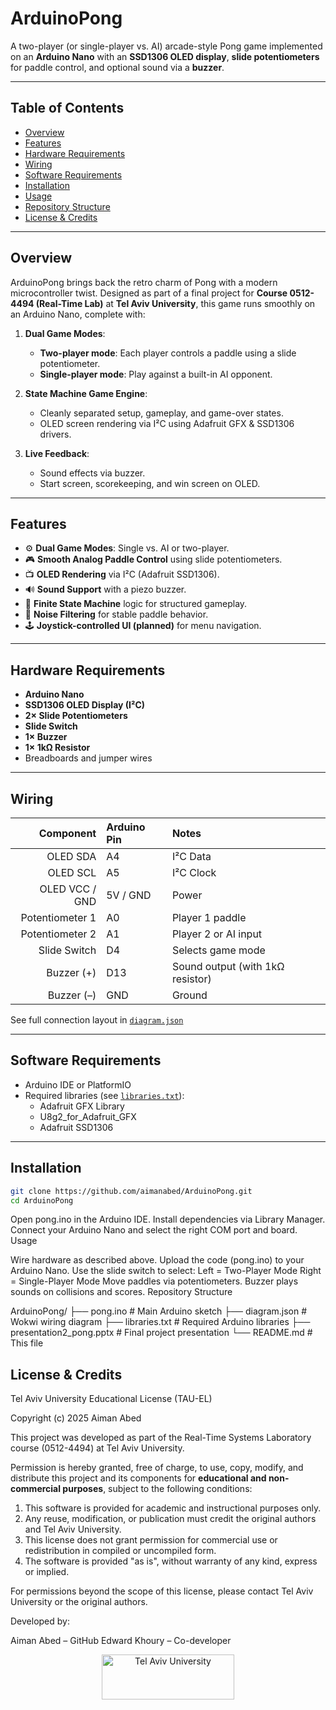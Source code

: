 # ArduinoPong

A two-player (or single-player vs. AI) arcade-style Pong game implemented on an **Arduino Nano** with an **SSD1306 OLED display**, **slide potentiometers** for paddle control, and optional sound via a **buzzer**.

---

## Table of Contents

* [Overview](#overview)
* [Features](#features)
* [Hardware Requirements](#hardware-requirements)
* [Wiring](#wiring)
* [Software Requirements](#software-requirements)
* [Installation](#installation)
* [Usage](#usage)
* [Repository Structure](#repository-structure)
* [License & Credits](#license--credits)

---

## Overview

ArduinoPong brings back the retro charm of Pong with a modern microcontroller twist. Designed as part of a final project for **Course 0512-4494 (Real-Time Lab)** at **Tel Aviv University**, this game runs smoothly on an Arduino Nano, complete with:

1. **Dual Game Modes**:
   * **Two-player mode**: Each player controls a paddle using a slide potentiometer.
   * **Single-player mode**: Play against a built-in AI opponent.

2. **State Machine Game Engine**:
   * Cleanly separated setup, gameplay, and game-over states.
   * OLED screen rendering via I²C using Adafruit GFX & SSD1306 drivers.

3. **Live Feedback**:
   * Sound effects via buzzer.
   * Start screen, scorekeeping, and win screen on OLED.

---

## Features

* ⚙️ **Dual Game Modes**: Single vs. AI or two-player.
* 🎮 **Smooth Analog Paddle Control** using slide potentiometers.
* 📺 **OLED Rendering** via I²C (Adafruit SSD1306).
* 🔊 **Sound Support** with a piezo buzzer.
* 🧠 **Finite State Machine** logic for structured gameplay.
* 🧼 **Noise Filtering** for stable paddle behavior.
* 🕹️ **Joystick-controlled UI (planned)** for menu navigation.

---

## Hardware Requirements

* **Arduino Nano**
* **SSD1306 OLED Display (I²C)**
* **2× Slide Potentiometers**
* **Slide Switch**
* **1× Buzzer**
* **1× 1kΩ Resistor**
* Breadboards and jumper wires

---

## Wiring

|     Component     | Arduino Pin | Notes                          |
|------------------:|:------------|:-------------------------------|
| OLED SDA          | A4          | I²C Data                       |
| OLED SCL          | A5          | I²C Clock                      |
| OLED VCC / GND    | 5V / GND    | Power                          |
| Potentiometer 1   | A0          | Player 1 paddle                |
| Potentiometer 2   | A1          | Player 2 or AI input           |
| Slide Switch      | D4          | Selects game mode              |
| Buzzer (+)        | D13         | Sound output (with 1kΩ resistor) |
| Buzzer (–)        | GND         | Ground                         |

See full connection layout in [`diagram.json`](./diagram.json)

---

## Software Requirements

* Arduino IDE or PlatformIO
* Required libraries (see [`libraries.txt`](./libraries.txt)):
  - Adafruit GFX Library
  - U8g2_for_Adafruit_GFX
  - Adafruit SSD1306

---

## Installation

```bash
git clone https://github.com/aimanabed/ArduinoPong.git
cd ArduinoPong
```
Open pong.ino in the Arduino IDE.
Install dependencies via Library Manager.
Connect your Arduino Nano and select the right COM port and board.
Usage

Wire hardware as described above.
Upload the code (pong.ino) to your Arduino Nano.
Use the slide switch to select:
Left = Two-Player Mode
Right = Single-Player Mode
Move paddles via potentiometers.
Buzzer plays sounds on collisions and scores.
Repository Structure

ArduinoPong/
├── pong.ino                   # Main Arduino sketch
├── diagram.json               # Wokwi wiring diagram
├── libraries.txt              # Required Arduino libraries
├── presentation2_pong.pptx    # Final project presentation
└── README.md                  # This file

## License & Credits

Tel Aviv University Educational License (TAU-EL)

Copyright (c) 2025 Aiman Abed

This project was developed as part of the Real-Time Systems Laboratory course (0512-4494) at Tel Aviv University.

Permission is hereby granted, free of charge, to use, copy, modify, and distribute this project and its components for **educational and non-commercial purposes**, subject to the following conditions:

1. This software is provided for academic and instructional purposes only.
2. Any reuse, modification, or publication must credit the original authors and Tel Aviv University.
3. This license does not grant permission for commercial use or redistribution in compiled or uncompiled form.
4. The software is provided "as is", without warranty of any kind, express or implied.

For permissions beyond the scope of this license, please contact Tel Aviv University or the original authors.

Developed by:

Aiman Abed – GitHub
Edward Khoury – Co-developer

<p align="center">
  <img src="https://en-engineering.tau.ac.il/sites/engineering-english.tau.ac.il/files/TAU_facultot_logos-01-handasa_0.png" alt="Tel Aviv University" height="72" width="212">
</p>

